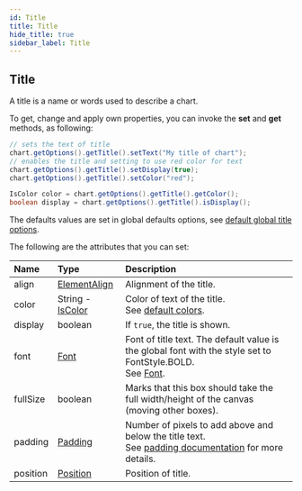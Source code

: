```yaml
---
id: Title
title: Title
hide_title: true
sidebar_label: Title
---
```

## Title

A title is a name or words used to describe a chart.

To get, change and apply own properties, you can invoke the **set** and **get** methods, as following:

```java
// sets the text of title
chart.getOptions().getTitle().setText("My title of chart");
// enables the title and setting to use red color for text
chart.getOptions().getTitle().setDisplay(true);
chart.getOptions().getTitle().setColor("red");

IsColor color = chart.getOptions().getTitle().getColor();
boolean display = chart.getOptions().getTitle().isDisplay();
```

The defaults values are set in global defaults options, see [default global title options](../defaults/DefaultsCharts#title).

The following are the attributes that you can set:

| Name | Type | Description
| :- | :- | :- 
| align | [ElementAlign](http://www.pepstock.org/Charba/4.0/org/pepstock/charba/client/enums/ElementAlign.html) | Alignment of the title.
| color | String - [IsColor](http://www.pepstock.org/Charba/4.0/org/pepstock/charba/client/colors/IsColor.html) | Color of text of the title.<br/>See [default colors](../defaults/DefaultsCharts#commons-charts-options). 
| display | boolean | If `true`, the title is shown.
| font | [Font](http://www.pepstock.org/Charba/4.0/org/pepstock/charba/client/options/Font.html) | Font of title text. The default value is the global font with the style set to FontStyle.BOLD.<br/>See [Font](../defaults/DefaultsCharts#font).
| fullSize | boolean | Marks that this box should take the full width/height of the canvas (moving other boxes).
| padding | [Padding](http://www.pepstock.org/Charba/4.0/org/pepstock/charba/client/configuration/Padding.html) | Number of pixels to add above and below the title text.<br/>See [padding documentation](Commons#padding) for more details.
| position | [Position](http://www.pepstock.org/Charba/4.0/org/pepstock/charba/client/enums/Position.html) | Position of title.
